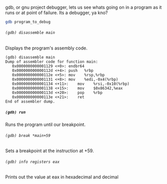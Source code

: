 gdb, or gnu project debugger, lets us see whats going on in a program as it runs or at point of failure.
Its a debugger, ya kno?
```bash
gdb program_to_debug
```
###### `(gdb) disassemble main`
Displays the program's assembly code.
```assembly
(gdb) disassemble main
Dump of assembler code for function main:
   0x0000000000001129 <+0>:	endbr64
   0x000000000000112d <+4>:	push   %rbp
   0x000000000000112e <+5>:	mov    %rsp,%rbp
   0x0000000000001131 <+8>:	mov    %edi,-0x4(%rbp)
   0x0000000000001134 <+11>:	mov    %rsi,-0x10(%rbp)
   0x0000000000001138 <+15>:	mov    $0x86342,%eax
   0x000000000000113d <+20>:	pop    %rbp
   0x000000000000113e <+21>:	ret
End of assembler dump.
```

##### `(gdb) run`
Runs the program until our breakpoint.
###### `(gdb) break *main+59` 
Sets a breakpoint at the instruction at +59.

###### `(gdb) info registers eax`
Prints out the value at eax in hexadecimal and decimal